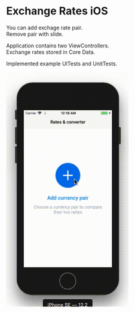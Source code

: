 # Exchange Rates iOS

You can add exchage rate pair.<br>
Remove pair with slide.<br>

Application contains two ViewControllers.<br>
Exchange rates stored in Core Data.

Implemented example UITests and UnitTests.

![alt text](preview.gif)
